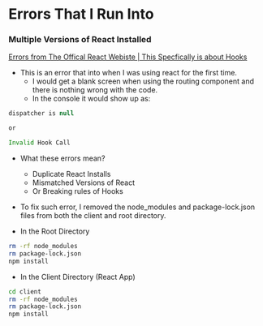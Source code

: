 # Errors That I Run Into 

### Multiple Versions of React Installed

[Errors from The Offical React Webiste | This Specfically is about Hooks](https://react.dev/warnings/invalid-hook-call-warning)

- This is an error that into when I was using react for the first time. 
    - I would get a blank screen when using the routing component and there is nothing wrong with the code.
    - In the console it would show up as:
```java
dispatcher is null

or 

Invalid Hook Call
```
- What these errors mean?
    - Duplicate React Installs
    - Mismatched Versions of React
    - Or Breaking rules of Hooks

- To fix such error, I removed the node_modules and package-lock.json files from both the client and root directory.

- In the Root Directory 
```bash
rm -rf node_modules
rm package-lock.json
npm install
```
- In the Client Directory (React App)
```bash
cd client
rm -rf node_modules
rm package-lock.json
npm install
```
